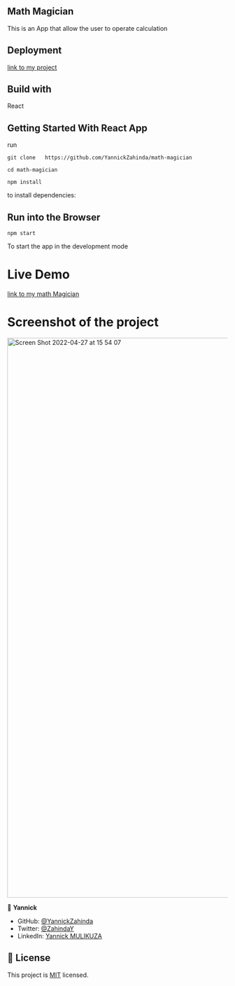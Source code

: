 ## Math Magician
This is an App that allow the user to operate calculation

## Deployment

[link to my project]()

## Build with

React

## Getting Started With React App

run
```
git clone   https://github.com/YannickZahinda/math-magician

cd math-magician

npm install 
```
 to install dependencies:

## Run into the Browser

```
npm start
```
To start the app in the development mode

# Live Demo

[link to my math Magician]( https://yannickzahinda.github.io/To-do-list/)

# Screenshot of the project 

<img width="1280" alt="Screen Shot 2022-04-27 at 15 54 07" src="https://user-images.githubusercontent.com/91213045/165535119-fad7da10-168f-4c09-aac3-786507af917b.png">

👤 **Yannick**

- GitHub: [@YannickZahinda](https://github.com/YannickZahinda)
- Twitter: [@ZahindaY](https://twitter.com/ZahindaY)
- LinkedIn: [Yannick MULIKUZA](https://linkedin.com/in/linkedinhandle)

## 📝 License

This project is [MIT](./MIT.md) licensed.